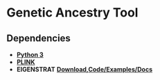 # Genetic Ancestry Tool

## Dependencies

* **[Python 3](https://www.python.org/downloads/)**
* **[PLINK](http://zzz.bwh.harvard.edu/plink/)**
* **EIGENSTRAT** **[Download](https://data.broadinstitute.org/alkesgroup/EIGENSOFT/),[Code/Examples/Docs](https://github.com/DReichLab/EIG/tree/master/EIGENSTRAT)**